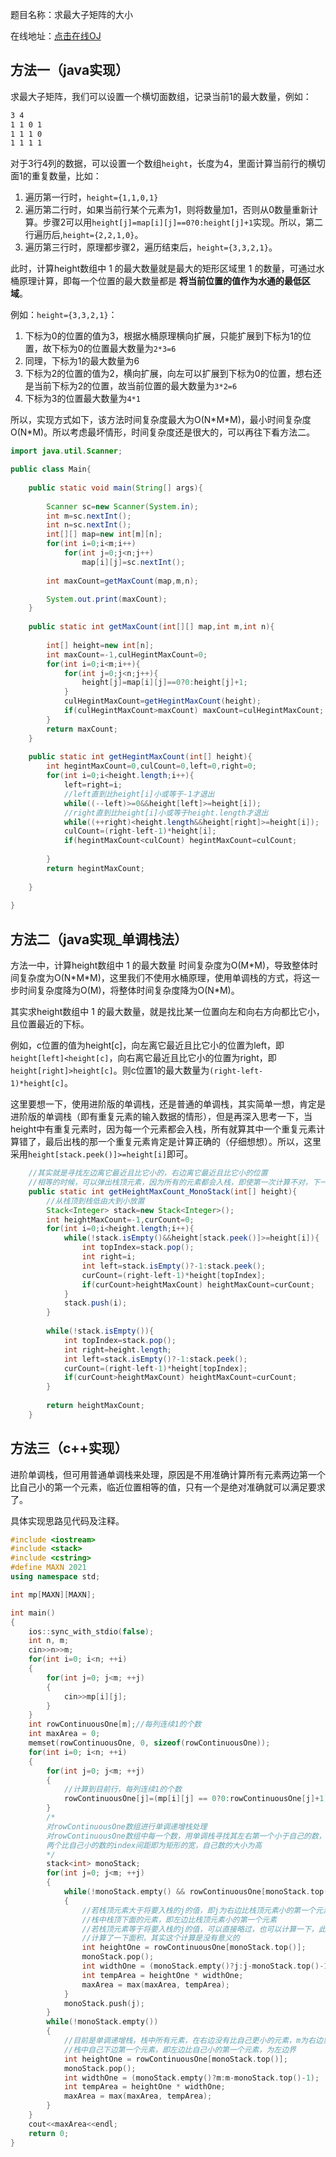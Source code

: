 题目名称：求最大子矩阵的大小

在线地址：[点击在线OJ](https://www.nowcoder.com/practice/ed610b2fea854791b7827e3111431056?tpId=101&tqId=33084&rp=1&ru=%2Fta%2Fprogrammer-code-interview-guide&qru=%2Fta%2Fprogrammer-code-interview-guide%2Fquestion-ranking&tab=answerKey)



## 方法一（java实现）

求最大子矩阵，我们可以设置一个横切面数组，记录当前1的最大数量，例如：

```tex
3 4
1 1 0 1
1 1 1 0
1 1 1 1
```

对于3行4列的数据，可以设置一个数组`height`，长度为4，里面计算当前行的横切面1的重复数量，比如：

1. 遍历第一行时，`height={1,1,0,1}`
2. 遍历第二行时，如果当前行某个元素为1，则将数量加1，否则从0数量重新计算。步骤2可以用`height[j]=map[i][j]==0?0:height[j]+1`实现。所以，第二行遍历后,`height={2,2,1,0}`。
3. 遍历第三行时，原理都步骤2，遍历结束后，`height={3,3,2,1}`。



此时，计算height数组中 1 的最大数量就是最大的矩形区域里 1 的数量，可通过水桶原理计算，即每一个位置的最大数量都是 **将当前位置的值作为水通的最低区域**。

例如：`height={3,3,2,1}`：

1. 下标为0的位置的值为3，根据水桶原理横向扩展，只能扩展到下标为1的位置，故下标为0的位置最大数量为`2*3=6`
2. 同理，下标为1的最大数量为6
3. 下标为2的位置的值为2，横向扩展，向左可以扩展到下标为0的位置，想右还是当前下标为2的位置，故当前位置的最大数量为`3*2=6`
4. 下标为3的位置最大数量为`4*1`

所以，实现方式如下，该方法时间复杂度最大为O(N\*M\*M)，最小时间复杂度O(N\*M)。所以考虑最坏情形，时间复杂度还是很大的，可以再往下看方法二。

```java
import java.util.Scanner;

public class Main{
	
	public static void main(String[] args){
		
		Scanner sc=new Scanner(System.in);
		int m=sc.nextInt();
		int n=sc.nextInt();
		int[][] map=new int[m][n];
		for(int i=0;i<m;i++)
			for(int j=0;j<n;j++)
				map[i][j]=sc.nextInt();
			
		int maxCount=getMaxCount(map,m,n);

		System.out.print(maxCount);
	}
	
	public static int getMaxCount(int[][] map,int m,int n){
		
		int[] height=new int[n];
		int maxCount=-1,culHegintMaxCount=0;
		for(int i=0;i<m;i++){
			for(int j=0;j<n;j++){
				height[j]=map[i][j]==0?0:height[j]+1;
			}
			culHegintMaxCount=getHegintMaxCount(height);
			if(culHegintMaxCount>maxCount) maxCount=culHegintMaxCount;
		}
		return maxCount;	
	}
	
	public static int getHegintMaxCount(int[] height){
		int hegintMaxCount=0,culCount=0,left=0,right=0;
		for(int i=0;i<height.length;i++){
			left=right=i;
			//left直到比height[i]小或等于-1才退出
			while((--left)>=0&&height[left]>=height[i]);
			//right直到比height[i]小或等于height.length才退出
			while((++right)<height.length&&height[right]>=height[i]);
			culCount=(right-left-1)*height[i];
			if(hegintMaxCount<culCount) hegintMaxCount=culCount;
			
		}
		return hegintMaxCount;
		
	}
	
}
```



## 方法二（java实现_单调栈法）

方法一中，计算height数组中 1 的最大数量 时间复杂度为O(M\*M)，导致整体时间复杂度为O(N\*M\*M)，这里我们不使用水桶原理，使用单调栈的方式，将这一步时间复杂度降为O(M)，将整体时间复杂度降为O(N\*M)。

其实求height数组中 1 的最大数量，就是找比某一位置向左和向右方向都比它小，且位置最近的下标。

例如，c位置的值为height[c]，向左离它最近且比它小的位置为left，即`height[left]<height[c]`，向右离它最近且比它小的位置为right，即`height[right]>height[c]`。则c位置1的最大数量为`(right-left-1)*height[c]`。

这里要想一下，使用进阶版的单调栈，还是普通的单调栈，其实简单一想，肯定是进阶版的单调栈（即有重复元素的输入数据的情形），但是再深入思考一下，当height中有重复元素时，因为每一个元素都会入栈，所有就算其中一个重复元素计算错了，最后出栈的那一个重复元素肯定是计算正确的（仔细想想）。所以，这里采用`height[stack.peek()]>=height[i]`即可。

```java
	//其实就是寻找左边离它最近且比它小的，右边离它最近且比它小的位置
	//相等的时候，可以弹出栈顶元素，因为所有的元素都会入栈，即使第一次计算不对，下一次也可以计算正确
	public static int getHeightMaxCount_MonoStack(int[] height){
		//从栈顶到栈低由大到小放置
		Stack<Integer> stack=new Stack<Integer>();
		int heightMaxCount=-1,curCount=0;
		for(int i=0;i<height.length;i++){
			while(!stack.isEmpty()&&height[stack.peek()]>=height[i]){
				int topIndex=stack.pop();
				int right=i;
				int left=stack.isEmpty()?-1:stack.peek();
				curCount=(right-left-1)*height[topIndex];
				if(curCount>heightMaxCount) heightMaxCount=curCount;
			}
			stack.push(i);
		}
		
		while(!stack.isEmpty()){
			int topIndex=stack.pop();
			int right=height.length;
			int left=stack.isEmpty()?-1:stack.peek();
			curCount=(right-left-1)*height[topIndex];
			if(curCount>heightMaxCount) heightMaxCount=curCount;
		}
		
		return heightMaxCount;
	}
```

## 方法三（c++实现）

进阶单调栈，但可用普通单调栈来处理，原因是不用准确计算所有元素两边第一个比自己小的第一个元素，临近位置相等的值，只有一个是绝对准确就可以满足要求了。

具体实现思路见代码及注释。

```c++
#include <iostream>
#include <stack>
#include <cstring>
#define MAXN 2021
using namespace std;

int mp[MAXN][MAXN];

int main()
{
    ios::sync_with_stdio(false);
    int n, m;
    cin>>n>>m;
    for(int i=0; i<n; ++i)
    {
        for(int j=0; j<m; ++j)
        {
            cin>>mp[i][j];
        }
    }
    int rowContinuousOne[m];//每列连续1的个数
    int maxArea = 0;
    memset(rowContinuousOne, 0, sizeof(rowContinuousOne));
    for(int i=0; i<n; ++i)
    {
        for(int j=0; j<m; ++j)
        {
            //计算到目前行，每列连续1的个数
            rowContinuousOne[j]=(mp[i][j] == 0?0:rowContinuousOne[j]+1);
        }
        /*
        对rowContinuousOne数组进行单调递增栈处理
        对rowContinuousOne数组中每一个数，用单调栈寻找其左右第一个小于自己的数，
        两个比自己小的数的index间距即为矩形的宽，自己数的大小为高
        */
        stack<int> monoStack;
        for(int j=0; j<m; ++j)
        {
            while(!monoStack.empty() && rowContinuousOne[monoStack.top()] >= rowContinuousOne[j])
            {
                //若栈顶元素大于将要入栈的j的值，即j为右边比栈顶元素小的第一个元素
                //栈中栈顶下面的元素，即左边比栈顶元素小的第一个元素
                //若栈顶元素等于将要入栈的j的值，可以直接略过，也可以计算一下，此处为了简单，
                //计算了一下面积，其实这个计算是没有意义的
                int heightOne = rowContinuousOne[monoStack.top()];
                monoStack.pop();
                int widthOne = (monoStack.empty()?j:j-monoStack.top()-1);
                int tempArea = heightOne * widthOne;
                maxArea = max(maxArea, tempArea);
            }
            monoStack.push(j);
        }
        while(!monoStack.empty())
        {
            //目前是单调递增栈，栈中所有元素，在右边没有比自己更小的元素，m为右边界
            //栈中自己下边第一个元素，即左边比自己小的第一个元素，为左边界
            int heightOne = rowContinuousOne[monoStack.top()];
            monoStack.pop();
            int widthOne = (monoStack.empty()?m:m-monoStack.top()-1);
            int tempArea = heightOne * widthOne;
            maxArea = max(maxArea, tempArea);
        }
    }
    cout<<maxArea<<endl;
    return 0;
}
```

